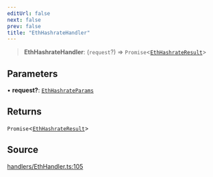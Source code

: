 ```yaml
---
editUrl: false
next: false
prev: false
title: "EthHashrateHandler"
---
```


> **EthHashrateHandler**: (`request`?) => `Promise`\<[`EthHashrateResult`](/reference/tevm/actions-types/type-aliases/ethhashrateresult/)\>

## Parameters

• **request?**: [`EthHashrateParams`](/reference/tevm/actions-types/type-aliases/ethhashrateparams/)

## Returns

`Promise`\<[`EthHashrateResult`](/reference/tevm/actions-types/type-aliases/ethhashrateresult/)\>

## Source

[handlers/EthHandler.ts:105](https://github.com/evmts/tevm-monorepo/blob/main/packages/actions-types/src/handlers/EthHandler.ts#L105)
